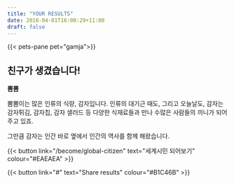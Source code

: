 ```yaml
---
title: "YOUR RESULTS"
date: 2018-04-01T16:00:29+11:00
draft: false
---
```


{{< pets-pane pet="gamja">}}

친구가 생겼습니다!
---

**뽐뽐**

뽐뽐이는 많은 인류의 식량, 감자입니다. 인류의 대기근 때도, 그리고 오늘날도, 감자는 감자튀김, 감자칩, 감자 샐러드 등 다양한 식재료들과 만나 수많은 사람들의 끼니가 되어주고 있죠. 

그만큼 감자는 인간 바로 옆에서 인간의 역사를 함께 해왔습니다.

{{< button link="/become/global-citizen" text="세계시민 되어보기" colour="#EAEAEA" >}}

{{< button link="#" text="Share results" colour="#B1C46B" >}}
